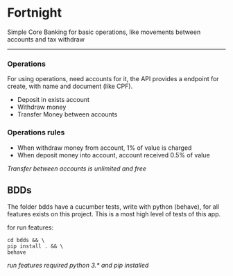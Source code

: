 # Fortnight
Simple Core Banking for basic operations, like movements between accounts and tax withdraw
___

### Operations
For using operations, need accounts for it, the API provides a endpoint for create, with name and document (like CPF).

- Deposit in exists account
- Withdraw money
- Transfer Money between accounts

### Operations rules
- When withdraw money from account, 1% of value is charged
- When deposit money into account, account received 0.5% of value

*Transfer between accounts is unlimited and free*

## BDDs
The folder bdds have a cucumber tests, write with python (behave), for all features exists on this project.
This is a most high level of tests of this app.

for run features:
```shell
cd bdds && \ 
pip install . && \ 
behave
```
*run features required python 3.\* and pip installed*
